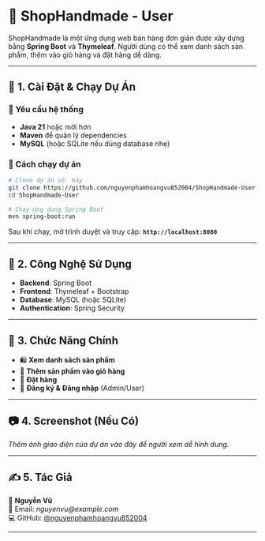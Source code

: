 # 🛒 ShopHandmade - User

ShopHandmade là một ứng dụng web bán hàng đơn giản được xây dựng bằng **Spring Boot** và **Thymeleaf**. Người dùng có thể xem danh sách sản phẩm, thêm vào giỏ hàng và đặt hàng dễ dàng.

---

## 🚀 1. Cài Đặt & Chạy Dự Án

### 🔹 Yêu cầu hệ thống
- **Java 21** hoặc mới hơn
- **Maven** để quản lý dependencies
- **MySQL** (hoặc SQLite nếu dùng database nhẹ)

### 🔹 Cách chạy dự án

```sh
# Clone dự án về máy
git clone https://github.com/nguyenphamhoangvu852004/ShopHandmade-User.git
cd ShopHandmade-User

# Chạy ứng dụng Spring Boot
mvn spring-boot:run
```

Sau khi chạy, mở trình duyệt và truy cập: **`http://localhost:8080`**

---

## 🔧 2. Công Nghệ Sử Dụng
- **Backend**: Spring Boot
- **Frontend**: Thymeleaf + Bootstrap
- **Database**: MySQL (hoặc SQLite)
- **Authentication**: Spring Security

---

## 📌 3. Chức Năng Chính
- 🛍 **Xem danh sách sản phẩm**
- 🛒 **Thêm sản phẩm vào giỏ hàng**
- 📝 **Đặt hàng**
- 🔑 **Đăng ký & Đăng nhập** (Admin/User)

---

## 📷 4. Screenshot (Nếu Có)
_Thêm ảnh giao diện của dự án vào đây để người xem dễ hình dung._

---

## ✍ 5. Tác Giả
👤 **Nguyễn Vũ**  
📧 Email: _nguyenvu@example.com_  
💻 GitHub: [@nguyenphamhoangvu852004](https://github.com/nguyenphamhoangvu852004)

---
<!-- 
## 📜 6. License
Dự án này được phát hành dưới giấy phép MIT. -->

